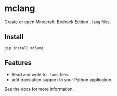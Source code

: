 # mclang
Create or open Minecraft: Bedrock Edition `.lang` files.

## Install
```
pip install mclang
```

## Features
- Read and write to `.lang` files.
- add translation support to your Python application.

See the docs for more information.
